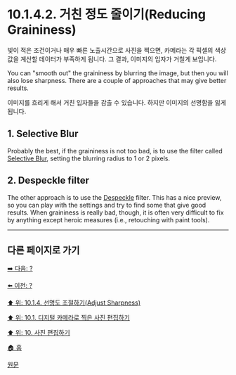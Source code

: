 # 10.1.4.2. 거친 정도 줄이기(Reducing Graininess)
빛이 적은 조건이거나 매우 빠른 노출시간으로 사진을 찍으면, 카메라는 각 픽셀의 색상값을 계산할 데이터가 부족하게 됩니다. 그 결과, 이미지의 입자가 거칠게 보입니다.

You can "smooth out" the graininess by blurring the image, but then you will also lose sharpness. There are a couple of approaches that may give better results. 

이미지를 흐리게 해서 거친 입자들을 감출 수 있습니다. 하지만 이미지의 선명함을 잃게 됩니다.

## 1. Selective Blur
Probably the best, if the graininess is not too bad, is to use the filter called [Selective Blur](), setting the blurring radius to 1 or 2 pixels.

## 2. Despeckle filter
The other approach is to use the [Despeckle]() filter. This has a nice preview, so you can play with the settings and try to find some that give good results. When graininess is really bad, though, it is often very difficult to fix by anything except heroic measures (i.e., retouching with paint tools).

***

## 다른 페이지로 가기

[➡️ 다음: ?]()

[⬅️ 이전: ?]()

[⬆️ 위: 10.1.4. 선명도 조절하기(Adjust Sharpness)](./10-01-working-with-digital-camera-photosx-04-adjusting_sharpness.md)

[⬆️ 위: 10.1. 디지털 카메라로 찍은 사진 편집하기](./10-01-working-with-digital-camera-photos.md)

[⬆️ 위: 10. 사진 편집하기](./10-00-enhancing-photographs.md)

[🏠 홈](./00-home.md)

[원문](https://docs.gimp.org/2.10/ko/gimp-imaging-photos.html#gimp-using-photography-unblurring)

